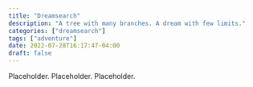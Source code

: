 ```yaml
---
title: "Dreamsearch"
description: "A tree with many branches. A dream with few limits."
categories: ["dreamsearch"]
tags: ["adventure"]
date: 2022-07-28T16:17:47-04:00
draft: false
---
```


Placeholder. Placeholder. Placeholder.